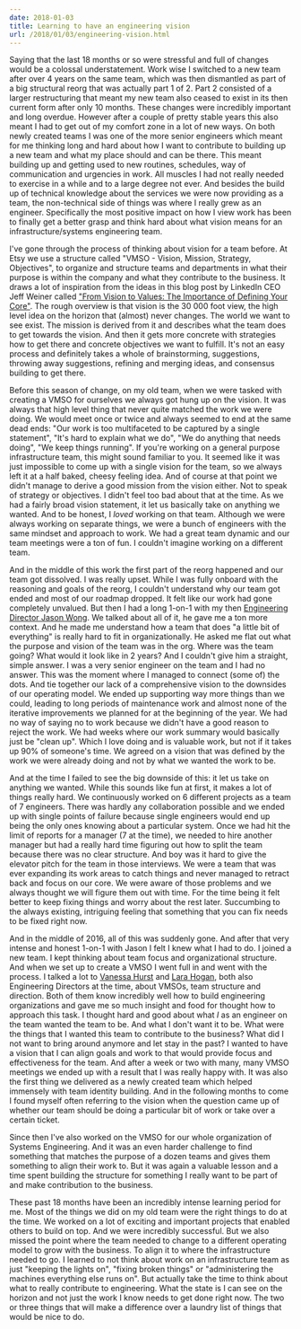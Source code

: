 ```yaml
---
date: 2018-01-03
title: Learning to have an engineering vision
url: /2018/01/03/engineering-vision.html
---
```


Saying that the last 18 months or so were stressful and full of changes would
be a colossal understatement. Work wise I switched to a new team after over 4
years on the same team, which was then dismantled as part of a big structural
reorg that was actually part 1 of 2. Part 2 consisted of a larger
restructuring that meant my new team also ceased to exist in its then current
form after only 10 months. These changes were incredibly important and long
overdue. However after a couple of pretty stable years this also meant I had
to get out of my comfort zone in a lot of new ways. On both newly created
teams I was one of the more senior engineers which meant for me thinking long
and hard about how I want to contribute to building up a new team and what my
place should and can be there. This meant building up and getting used to new
routines, schedules, way of communication and urgencies in work. All muscles I
had not really needed to exercise in a while and to a large degree not ever.
And besides the build up of technical knowledge about the services we were now
providing as a team, the non-technical side of things was where I really grew
as an engineer. Specifically the most positive impact on how I view work has
been to finally get a better grasp and think hard about what vision means for
an infrastructure/systems engineering team.

I've gone through the process of thinking about vision for a team before. At
Etsy we use a structure called "VMSO - Vision, Mission, Strategy, Objectives",
to organize and structure teams and departments in what their purpose is
within the company and what they contribute to the business. It draws a lot of
inspiration from the ideas in this blog post by LinkedIn CEO Jeff Weiner
called ["From Vision to Values: The Importance of Defining Your
Core"][weiner]. The rough overview is that vision is the 30 000 foot view, the
high level idea on the horizon that (almost) never changes. The world we want
to see exist. The mission is derived from it and describes what the team does
to get towards the vision. And then it gets more concrete with strategies how
to get there and concrete objectives we want to fulfill. It's not an easy
process and definitely takes a whole of brainstorming, suggestions, throwing
away suggestions, refining and merging ideas, and consensus building to get
there.

Before this season of change, on my old team, when we were tasked with
creating a VMSO for ourselves we always got hung up on the vision. It was
always that high level thing that never quite matched the work we were doing.
We would meet once or twice and always seemed to end at the same dead ends:
"Our work is too multifaceted to be captured by a single statement", "It's
hard to explain what we do", "We do anything that needs doing", "We keep
things running". If you're working on a general purpose infrastructure team,
this might sound familiar to you. It seemed like it was just impossible to
come up with a single vision for the team, so we always left it at a half
baked, cheesy feeling idea. And of course at that point we didn't manage to
derive a good mission from the vision either. Not to speak of strategy or
objectives. I didn't feel too bad about that at the time.  As we had a fairly
broad vision statement, it let us basically take on anything we wanted. And to
be honest, I *loved* working on that team. Although we were always working on
separate things, we were a bunch of engineers with the same mindset and
approach to work. We had a great team dynamic and our team meetings were a ton
of fun. I couldn't imagine working on a different team.

And in the middle of this work the first part of the reorg happened and our
team got dissolved. I was really upset. While I was fully onboard with the
reasoning and goals of the reorg, I couldn't understand why our team got ended
and most of our roadmap dropped. It felt like our work had gone completely
unvalued. But then I had a long 1-on-1 with my then [Engineering Director
Jason Wong][jwong]. We talked about all of it, he gave me a ton more context.
And he made me understand how a team that does "a little bit of everything" is
really hard to fit in organizationally. He asked me flat out what the purpose
and vision of the team was in the org. Where was the team going? What would it
look like in 2 years? And I couldn't give him a straight, simple answer. I was
a very senior engineer on the team and I had no answer. This was the moment
where I managed to connect (some of) the dots. And tie together our lack of a
comprehensive vision to the downsides of our operating model. We ended up
supporting way more things than we could, leading to long periods of
maintenance work and almost none of the iterative improvements we planned for
at the beginning of the year. We had no way of saying no to work because we
didn't have a good reason to reject the work. We had weeks where our work
summary would basically just be "clean up". Which I love doing and is valuable
work, but not if it takes up 90% of someone's time. We agreed on a vision that
was defined by the work we were already doing and not by what we wanted the
work to be.

And at the time I failed to see the big downside of this: it let us take on
anything we wanted. While this sounds like fun at first, it makes a lot of
things really hard. We continuously worked on 6 different projects as a team
of 7 engineers. There was hardly any collaboration possible and we ended up
with single points of failure because single engineers would end up being the
only ones knowing about a particular system. Once we had hit the limit of
reports for a manager (7 at the time), we needed to hire another manager but
had a really hard time figuring out how to split the team because there was no
clear structure. And boy was it hard to give the elevator pitch for the team
in those interviews. We were a team that was ever expanding its work areas to
catch things and never managed to retract back and focus on our core. We were
aware of those problems and we always thought we will figure them out with
time. For the time being it felt better to keep fixing things and worry about
the rest later. Succumbing to the always existing, intriguing feeling that
something that you can fix needs to be fixed right now.

And in the middle of 2016, all of this was suddenly gone. And after that very
intense and honest 1-on-1 with Jason I felt I knew what I had to do. I joined
a new team. I kept thinking about team focus and organizational structure. And
when we set up to create a VMSO I went full in and went with the process. I
talked a lot to [Vanessa Hurst][vanessa] and [Lara Hogan][lara], both also
Engineering Directors at the time, about VMSOs, team structure and direction.
Both of them know incredibly well how to build engineering organizations and
gave me so much insight and food for thought how to approach this task. I
thought hard and good about what *I* as an engineer on the team wanted the
team to be. And what I don't want it to be. What were the things that I wanted
this team to contribute to the business? What did I not want to bring around
anymore and let stay in the past? I wanted to have a vision that I can align
goals and work to that would provide focus and effectiveness for the team. And
after a week or two with many, many VMSO meetings we ended up with a result
that I was really happy with. It was also the first thing we delivered as a
newly created team which helped immensely with team identity building. And in
the following months to come I found myself often referring to the vision when
the question came up of whether our team should be doing a particular bit of
work or take over a certain ticket.

Since then I've also worked on the VMSO for our whole organization of Systems
Engineering. And it was an even harder challenge to find something that
matches the purpose of a dozen teams and gives them something to align their
work to. But it was again a valuable lesson and a time spent building the
structure for something I really want to be part of and make contribution to
the business.

These past 18 months have been an incredibly intense learning period for me.
Most of the things we did on my old team were the right things to do at the
time. We worked on a lot of exciting and important projects that enabled
others to build on top. And we were incredibly successful. But we also missed
the point where the team needed to change to a different operating model to
grow with the business. To align it to where the infrastructure needed to go.
I learned to not think about work on an infrastructure team as just "keeping
the lights on", "fixing broken things" or "administering the machines
everything else runs on". But actually take the time to think about what to
really contribute to engineering. What the state is I can see on the horizon
and not just the work I know needs to get done right now. The two or three
things that will make a difference over a laundry list of things that would be
nice to do.



[weiner]: https://www.linkedin.com/pulse/20121029044359-22330283-to-manage-hyper-growth-get-your-launch-trajectory-right
[jwong]: http://twitter.com/attackgecko
[vanessa]: http://twitter.com/dbness
[lara]: https://twitter.com/lara_hogan
